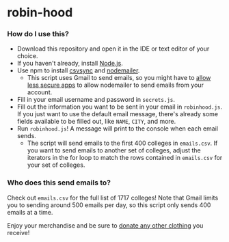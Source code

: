 # robin-hood

### How do I use this?

- Download this repository and open it in the IDE or text editor of your choice.
- If you haven't already, install [Node.js](https://nodejs.org/en/download/).
- Use npm to install [csvsync](https://www.npmjs.com/package/csvsync) and [nodemailer](https://www.npmjs.com/package/nodemailer).
  - This script uses Gmail to send emails, so you might have to [allow less secure apps](https://www.google.com/settings/security/lesssecureapps) to allow nodemailer to send emails from your account.
- Fill in your email username and password in `secrets.js`.
- Fill out the information you want to be sent in your email in `robinhood.js`. If you just want to use the default email message, there's already some fields available to be filled out, like `NAME`, `CITY`, and more.
- Run `robinhood.js`! A message will print to the console when each email sends.
  - The script will send emails to the first 400 colleges in `emails.csv`. If you want to send emails to another set of colleges, adjust the iterators in the for loop to match the rows contained in `emails.csv` for your set of colleges.

### Who does this send emails to?

Check out `emails.csv` for the full list of 1717 colleges! Note that Gmail limits you to sending around 500 emails per day, so this script only sends 400 emails at a time.


Enjoy your merchandise and be sure to [donate any other clothing](https://www.valuevillage.com/donate) you receive!
